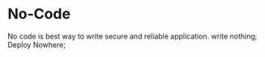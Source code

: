 # No-Code
No code is best way to write secure and reliable application. write nothing; Deploy Nowhere;
